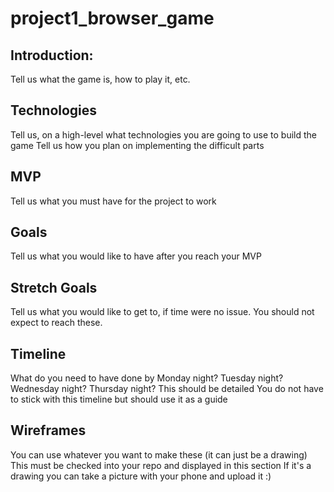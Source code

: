 # project1_browser_game

## Introduction:
Tell us what the game is, how to play it, etc.


## Technologies
Tell us, on a high-level what technologies you are going to use to build the game
Tell us how you plan on implementing the difficult parts


## MVP
Tell us what you must have for the project to work


## Goals
Tell us what you would like to have after you reach your MVP


## Stretch Goals
Tell us what you would like to get to, if time were no issue. You should not expect to reach these.


## Timeline
What do you need to have done by Monday night? Tuesday night? Wednesday night? Thursday night?
This should be detailed
You do not have to stick with this timeline but should use it as a guide


## Wireframes
You can use whatever you want to make these (it can just be a drawing)
This must be checked into your repo and displayed in this section
If it's a drawing you can take a picture with your phone and upload it :)
